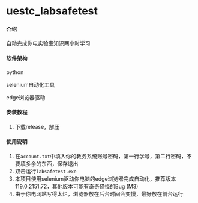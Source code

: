 # uestc_labsafetest

#### 介绍
自动完成你电实验室知识两小时学习

#### 软件架构
python

selenium自动化工具

edge浏览器驱动


#### 安装教程

1.  下载release，解压

#### 使用说明

1.  在`account.txt`中填入你的教务系统账号密码，第一行学号，第二行密码，不要填多余的东西，保存退出
2.  双击运行`labsafetest.exe`
3.  本项目使用selenium驱动你电脑的edge浏览器完成自动化，推荐版本119.0.2151.72，其他版本可能有奇奇怪怪的Bug (M3)
4.  由于你电网站写得太烂，浏览器放在后台时间会变慢，最好放在前台运行

